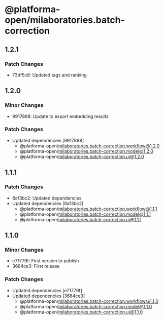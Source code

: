 # @platforma-open/milaboratories.batch-correction

## 1.2.1

### Patch Changes

- 73df5c8: Updated tags and ranking

## 1.2.0

### Minor Changes

- 9917888: Update to export embedding results

### Patch Changes

- Updated dependencies [9917888]
  - @platforma-open/milaboratories.batch-correction.workflow@1.2.0
  - @platforma-open/milaboratories.batch-correction.model@1.2.0
  - @platforma-open/milaboratories.batch-correction.ui@1.2.0

## 1.1.1

### Patch Changes

- 8af3bc2: Updated dependencies
- Updated dependencies [8af3bc2]
  - @platforma-open/milaboratories.batch-correction.workflow@1.1.1
  - @platforma-open/milaboratories.batch-correction.model@1.1.1
  - @platforma-open/milaboratories.batch-correction.ui@1.1.1

## 1.1.0

### Minor Changes

- e71779f: First version to publish
- 3684ce3: First release

### Patch Changes

- Updated dependencies [e71779f]
- Updated dependencies [3684ce3]
  - @platforma-open/milaboratories.batch-correction.workflow@1.1.0
  - @platforma-open/milaboratories.batch-correction.model@1.1.0
  - @platforma-open/milaboratories.batch-correction.ui@1.1.0
